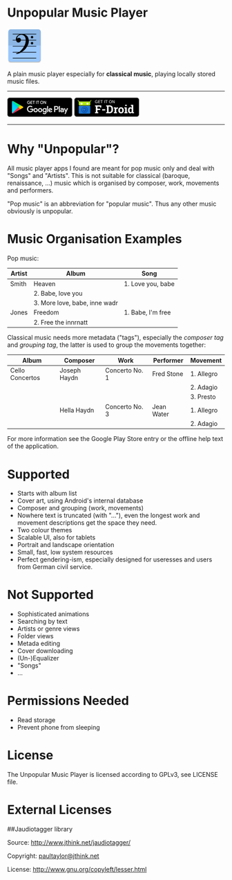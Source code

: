 # Unpopular Music Player
<img alt="Logo" src="app/src/main/res/mipmap-xxxhdpi/ic_launcher.png" width="80">

A plain music player especially for **classical music**, playing locally stored music files.

***

<a href='https://play.google.com/store/apps/details?id=de.kromke.andreas.unpopmusicplayerfree'><img src='app/src/main/assets/public/google-play.png' alt='Get it on Google Play' height=45/></a>
<a href='https://f-droid.org/app/de.kromke.andreas.unpopmusicplayer'><img src='app/src/main/assets/public/f-droid.png' alt='Get it on F-Droid' height=45 ></a>

***

# Why "Unpopular"?
All music player apps I found are meant for pop music only and deal with "Songs" and "Artists". This is not suitable for classical (baroque, renaissance, ...) music which is organised by composer, work, movements and performers.

"Pop music" is an abbreviation for "popular music". Thus any other music obviously is unpopular.

# Music Organisation Examples
Pop music:

Artist | Album  | Song
-------| ------ | -------------
Smith | Heaven  | 1. Love you, babe
 | | 2. Babe, love you
 | | 3. More love, babe, inne wadr
Jones  | Freedom | 1. Babe, I'm free
 | | 2. Free the innrnatt

Classical music needs more metadata ("tags"), especially the *composer tag* and *grouping tag*, the latter is used to group the movements together:

| Album  | Composer  | Work | Performer | Movement
|------- |-----------| -----| --- | ---
| Cello Concertos | Joseph Haydn | Concerto No. 1 | Fred Stone | 1. Allegro
|                 |              |                |            | 2. Adagio 
|                 |              |                |            | 3. Presto 
|                 | Hella Haydn  | Concerto No. 3 | Jean Water | 1. Allegro
|                 |              |                |            | 2. Adagio


For more information see the Google Play Store entry or the offline help text of the application.

# Supported

* Starts with album list
* Cover art, using Android's internal database
* Composer and grouping (work, movements)
* Nowhere text is truncated (with "..."), even the longest work and movement descriptions get the space they need.
* Two colour themes
* Scalable UI, also for tablets
* Portrait and landscape orientation
* Small, fast, low system resources
* Perfect gendering-ism, especially designed for useresses and users from German civil service.

# Not Supported
* Sophisticated animations
* Searching by text
* Artists or genre views
* Folder views
* Metada editing
* Cover downloading
* (Un-)Equalizer
* "Songs"
* ...

# Permissions Needed
* Read storage
* Prevent phone from sleeping

# License

The Unpopular Music Player is licensed according to GPLv3, see LICENSE file.

# External Licenses

##Jaudiotagger library

Source: http://www.jthink.net/jaudiotagger/

Copyright: paultaylor@jthink.net

License: http://www.gnu.org/copyleft/lesser.html

